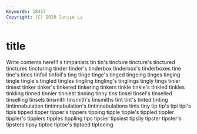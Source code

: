 ```yaml
---
Keywords: 18457
Copyright: (C) 2020 Junjie Li
---
```


# title

Write contents here!!!
s 
timpanists 
tin 
tin's
tincture 
tincture's 
tinctured 
tinctures 
tincturing 
tinder 
tinder's 
tinderbox 
tinderbox's 
tinderboxes
tine 
tine's 
tines 
tinfoil 
tinfoil's 
ting 
tinge 
tinge's 
tinged 
tingeing
tinges 
tinging 
tingle 
tingle's 
tingled 
tingles 
tingling 
tingling's 
tinglings 
tingly
tings 
tinier 
tiniest 
tinker 
tinker's 
tinkered 
tinkering 
tinkers 
tinkle 
tinkle's
tinkled 
tinkles 
tinkling 
tinned 
tinnier 
tinniest 
tinning 
tinny 
tins 
tinsel
tinsel's 
tinselled 
tinselling 
tinsels 
tinsmith 
tinsmith's 
tinsmiths 
tint 
tint's 
tinted
tinting 
tintinnabulation 
tintinnabulation's 
tintinnabulations 
tints 
tiny 
tip 
tip's 
tipi 
tipi's
tipis 
tipped 
tipper 
tipper's 
tippers 
tipping 
tipple 
tipple's 
tippled 
tippler
tippler's 
tipplers 
tipples 
tippling 
tips 
tipsier 
tipsiest 
tipsily 
tipster 
tipster's
tipsters 
tipsy 
tiptoe 
tiptoe's 
tiptoed 
tiptoeing 
